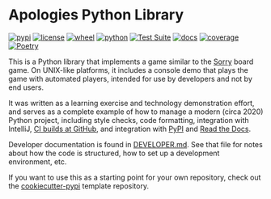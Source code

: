 # Apologies Python Library

[![pypi](https://img.shields.io/pypi/v/apologies.svg)](https://pypi.org/project/apologies/)
[![license](https://img.shields.io/pypi/l/apologies.svg)](https://github.com/pronovic/apologies/blob/main/LICENSE)
[![wheel](https://img.shields.io/pypi/wheel/apologies.svg)](https://pypi.org/project/apologies/)
[![python](https://img.shields.io/pypi/pyversions/apologies.svg)](https://pypi.org/project/apologies/)
[![Test Suite](https://github.com/pronovic/apologies/workflows/Test%20Suite/badge.svg)](https://github.com/pronovic/apologies/actions?query=workflow%3A%22Test+Suite%22)
[![docs](https://readthedocs.org/projects/apologies/badge/?version=stable&style=flat)](https://apologies.readthedocs.io/en/stable/)
[![coverage](https://coveralls.io/repos/github/pronovic/apologies/badge.svg?branch=main)](https://coveralls.io/github/pronovic/apologies?branch=main)
[![Poetry](https://img.shields.io/endpoint?url=https://python-poetry.org/badge/v0.json)](https://python-poetry.org/)

This is a Python library that implements a game similar to the [Sorry](https://en.wikipedia.org/wiki/Sorry!_(game)) board game.  On UNIX-like platforms, it includes a console demo that plays the game with automated players, intended for use by developers and not by end users.

It was written as a learning exercise and technology demonstration effort, and serves as a complete example of how to manage a modern (circa 2020) Python project, including style checks, code formatting, integration with IntelliJ, [CI builds at GitHub](https://github.com/pronovic/apologies/actions), and integration with [PyPI](https://pypi.org/project/apologies/) and [Read the Docs](https://apologies.readthedocs.io/en/stable/).

Developer documentation is found in [DEVELOPER.md](DEVELOPER.md).  See that file for notes about how the code is structured, how to set up a development environment, etc.

If you want to use this as a starting point for your own repository, check out the [cookiecutter-pypi](https://github.com/pronovic/cookiecutter-pypi) template repository.
